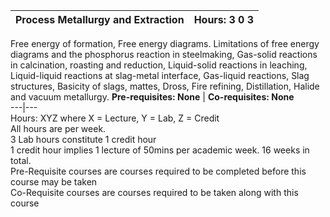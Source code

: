 **Process Metallurgy and Extraction** | **Hours: 3 0 3**  
---|---  
Free energy of formation, Free energy diagrams. Limitations of free energy diagrams and the phosphorus reaction in steelmaking, Gas-solid reactions in calcination, roasting and reduction, Liquid-solid reactions in leaching, Liquid-liquid reactions at slag-metal interface, Gas-liquid reactions, Slag structures, Basicity of slags, mattes, Dross, Fire refining, Distillation, Halide and vacuum metallurgy.
**Pre-requisites: None** | **Co-requisites: None**  
---|---  
Hours: XYZ where X = Lecture, Y = Lab, Z = Credit  
All hours are per week.  
3 Lab hours constitute 1 credit hour  
1 credit hour implies 1 lecture of 50mins per academic week. 16 weeks in total.  
Pre-Requisite courses are courses required to be completed before this course may be taken  
Co-Requisite courses are courses required to be taken along with this course
